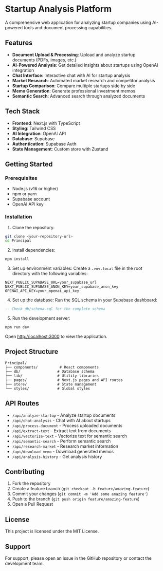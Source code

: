 # Startup Analysis Platform

A comprehensive web application for analyzing startup companies using AI-powered tools and document processing capabilities.

## Features

- **Document Upload & Processing**: Upload and analyze startup documents (PDFs, images, etc.)
- **AI-Powered Analysis**: Get detailed insights about startups using OpenAI integration
- **Chat Interface**: Interactive chat with AI for startup analysis
- **Market Research**: Automated market research and competitor analysis
- **Startup Comparison**: Compare multiple startups side by side
- **Memo Generation**: Generate professional investment memos
- **Semantic Search**: Advanced search through analyzed documents

## Tech Stack

- **Frontend**: Next.js with TypeScript
- **Styling**: Tailwind CSS
- **AI Integration**: OpenAI API
- **Database**: Supabase
- **Authentication**: Supabase Auth
- **State Management**: Custom store with Zustand

## Getting Started

### Prerequisites

- Node.js (v16 or higher)
- npm or yarn
- Supabase account
- OpenAI API key

### Installation

1. Clone the repository:
```bash
git clone <your-repository-url>
cd Principal
```

2. Install dependencies:
```bash
npm install
```

3. Set up environment variables:
Create a `.env.local` file in the root directory with the following variables:
```env
NEXT_PUBLIC_SUPABASE_URL=your_supabase_url
NEXT_PUBLIC_SUPABASE_ANON_KEY=your_supabase_anon_key
OPENAI_API_KEY=your_openai_api_key
```

4. Set up the database:
Run the SQL schema in your Supabase dashboard:
```sql
-- Check db/schema.sql for the complete schema
```

5. Run the development server:
```bash
npm run dev
```

Open [http://localhost:3000](http://localhost:3000) to view the application.

## Project Structure

```
Principal/
├── components/          # React components
├── db/                 # Database schema
├── lib/                # Utility libraries
├── pages/              # Next.js pages and API routes
├── store/              # State management
└── styles/             # Global styles
```

## API Routes

- `/api/analyze-startup` - Analyze startup documents
- `/api/chat-analysis` - Chat with AI about startups
- `/api/process-document` - Process uploaded documents
- `/api/extract-text` - Extract text from documents
- `/api/vectorize-text` - Vectorize text for semantic search
- `/api/semantic-search` - Perform semantic search
- `/api/research-market` - Research market information
- `/api/download-memo` - Download generated memos
- `/api/analysis-history` - Get analysis history

## Contributing

1. Fork the repository
2. Create a feature branch (`git checkout -b feature/amazing-feature`)
3. Commit your changes (`git commit -m 'Add some amazing feature'`)
4. Push to the branch (`git push origin feature/amazing-feature`)
5. Open a Pull Request

## License

This project is licensed under the MIT License.

## Support

For support, please open an issue in the GitHub repository or contact the development team. 